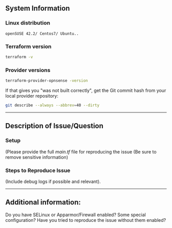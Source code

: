 ##  System Information

### Linux distribution

``` openSUSE 42.2/ Centos7/ Ubuntu.. ```

### Terraform version

```sh
terraform -v
```

### Provider versions

```sh
terraform-provider-opnsense -version
```

If that gives you "was not built correctly", get the Git commit hash from your local provider repository:

```sh
git describe --always --abbrev=40 --dirty
```
___

## Description of Issue/Question

### Setup

(Please provide the full _main.tf_ file for reproducing the issue (Be sure to remove sensitive information)

### Steps to Reproduce Issue

(Include debug logs if possible and relevant).

___
## Additional information:

Do you have SELinux or Apparmor/Firewall enabled? Some special configuration?
Have you tried to reproduce the issue without them enabled?
